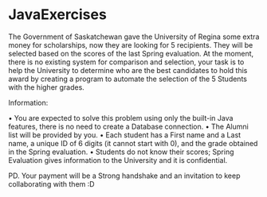 # JavaExercises

The Government of Saskatchewan gave the University of Regina some extra money for scholarships, now they are looking for 5 recipients. They will be selected based on the scores of the last Spring evaluation. At the moment, there is no existing system for comparison and selection, your task is to help the University to determine who are the best candidates to hold this award by creating a program to automate the selection of the 5 Students with the higher grades. 

Information:

•	You are expected to solve this problem using only the built-in Java features, there is no need to create a Database connection. 
•	The Alumni list will be provided by you.
•	Each student has a First name and a Last name, a unique ID of 6 digits (it cannot start with 0), and the grade obtained in the Spring evaluation.
•	Students do not know their scores; Spring Evaluation gives information to the University and it is confidential.

PD. Your payment will be a Strong handshake and an invitation to keep collaborating with them :D


